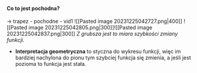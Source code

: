 #### Co to jest pochodna?
-> trapez - pochodne - vid1
![[Pasted image 20231225042727.png|400]]
![[Pasted image 20231225042805.png|300]]![[Pasted image 20231225042837.png|300]]
*Z grubsza jest to miara szybkości zmiany funkcji.*
- __Interpretacja geometryczna__ to styczna do wykresu funkcji, więc im bardziej nachylona do pionu tym szybciej funkcja się zmienia, a jeśli jest pozioma to funkcja jest stała.


